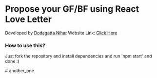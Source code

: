 # Propose your GF/BF using React Love Letter

Developed by [Dodagatta Nihar](https://instagram.com/niihaaarrrr)
Website Link: [Click Here](https://react-love-letter.vercel.app)

### How to use this?
Just fork the repository and install dependencies and run 'npm start' and done :)

#   a n o t h e r _ o n e  
 
